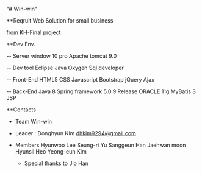 "# Win-win" 

**Reqruit Web Solution for small business

from KH-Final project

**Dev Env.

-- Server
window 10 pro
Apache tomcat 9.0

-- Dev tool
Eclipse Java Oxygen
Sql developer

-- Front-End
HTML5
CSS
Javascript
Bootstrap
jQuery
Ajax

-- Back-End
Java 8
Spring framework 5.0.9 Release
ORACLE 11g
MyBatis 3
JSP

**Contacts

- Team Win-win
- Leader : Donghyun Kim dhkim9294@gmail.com
- Members
   Hyunwoo Lee
   Seung-ri Yu
   Sanggeun Han
   Jaehwan moon
   Hyunsil Heo
   Yeong-eun Kim
   
   - Special thanks to Jio Han
